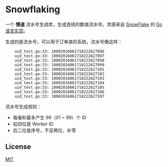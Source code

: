 # Snowflaking

一个 **慢速** 流水号生成库，生成连续的数值流水号。灵感来自 [SnowFlake](snowflake) 的 [Go 语言实现](goSnowFlake)。

[snowflake]: https://github.com/twitter/snowflake
[goSnowFlake]: https://github.com/zheng-ji/goSnowFlake

生成的是流水号，可以用于订单类的系统。流水号像这样：

```
	uid_test.go:33: 10002016061718222627096
	uid_test.go:33: 10002016061718222627097
	uid_test.go:33: 10002016061718222627098
	uid_test.go:33: 10002016061718222627099
	uid_test.go:33: 10002016061718222627101
	uid_test.go:33: 10002016061718222627102
	uid_test.go:33: 10002016061718222627103
	uid_test.go:33: 10002016061718222627104
	uid_test.go:33: 10002016061718222627105
	uid_test.go:33: 10002016061718222627106
	uid_test.go:33: 10002016061718222627107
```

流水号生成规则：

- 每毫秒最多产生 99（01 ~ 99）个 ID
- 前四位是 Worker ID
- 后二位是序号，不足两位，补零

## License

[MIT](LICENSE)
